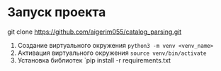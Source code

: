 # Запуск проекта

git clone https://github.com/aigerim055/catalog_parsing.git


1. Создание виртуального окружения
    `python3 -m venv <venv_name>`
2. Активация виртуального окружения
    `source venv/bin/activate`
3. Установка библиотек
    `pip install -r requirements.txt